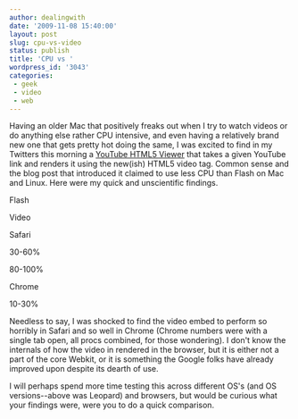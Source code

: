 ```yaml
---
author: dealingwith
date: '2009-11-08 15:40:00'
layout: post
slug: cpu-vs-video
status: publish
title: 'CPU vs '
wordpress_id: '3043'
categories:
 - geek
 - video
 - web
---
```


Having an older Mac that positively freaks out when I try to watch videos or
do anything else rather CPU intensive, and even having a relatively brand new
one that gets pretty hot doing the same, I was excited to find in my Twitters
this morning a [YouTube HTML5 Viewer][1] that takes a given YouTube link and
renders it using the new(ish) HTML5 video tag. Common sense and the blog post
that introduced it claimed to use less CPU than Flash on Mac and Linux. Here
were my quick and unscientific findings.

Flash

Video

Safari

30-60%

80-100%

Chrome

10-30%

Needless to say, I was shocked to find the video embed to perform so horribly
in Safari and so well in Chrome (Chrome numbers were with a single tab open,
all procs combined, for those wondering). I don't know the internals of how
the video in rendered in the browser, but it is either not a part of the core
Webkit, or it is something the Google folks have already improved upon despite
its dearth of use.

I will perhaps spend more time testing this across different OS's (and OS
versions--above was Leopard) and browsers, but would be curious what your
findings were, were you to do a quick comparison.

   [1]: http://neosmart.net/YouTube5/

